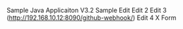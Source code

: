 Sample Java Applicaiton V3.2
Sample Edit
Edit 2
Edit 3 (http://192.168.10.12:8090/github-webhook/)
Edit 4 X Form
